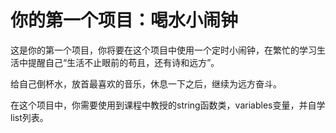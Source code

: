 # 你的第一个项目：喝水小闹钟

这是你的第一个项目，你将要在这个项目中使用一个定时小闹钟，在繁忙的学习生活中提醒自己“生活不止眼前的苟且，还有诗和远方”。

给自己倒杯水，放首最喜欢的音乐，休息一下之后，继续为远方奋斗。

在这个项目中，你需要使用到课程中教授的string函数类，variables变量，并自学list列表。
